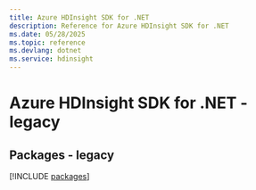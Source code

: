 ```yaml
---
title: Azure HDInsight SDK for .NET
description: Reference for Azure HDInsight SDK for .NET
ms.date: 05/28/2025
ms.topic: reference
ms.devlang: dotnet
ms.service: hdinsight
---
```

# Azure HDInsight SDK for .NET - legacy
## Packages - legacy
[!INCLUDE [packages](hdinsight-index.md)]